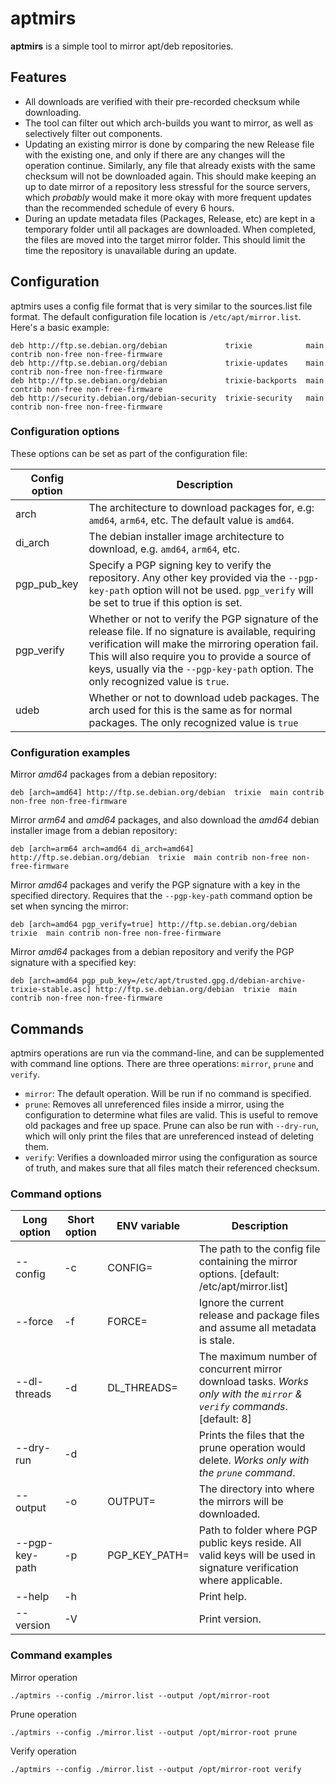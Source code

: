 # aptmirs

**aptmirs** is a simple tool to mirror apt/deb repositories. 

## Features

* All downloads are verified with their pre-recorded checksum while downloading.
* The tool can filter out which arch-builds you want to mirror, as well as selectively filter out
  components.
* Updating an existing mirror is done by comparing the new Release file with the existing one, and
  only if there are any changes will the operation continue. Similarly, any file that already
  exists with the same checksum will not be downloaded again.
  This should make keeping an up to date mirror of a repository less stressful for the source
  servers, which _probably_ would make it more okay with more frequent updates than the recommended
  schedule of every 6 hours.
* During an update metadata files (Packages, Release, etc) are kept in a temporary folder until
  all packages are downloaded. When completed, the files are moved into the target mirror folder.
  This should limit the time the repository is unavailable during an update.

## Configuration

aptmirs uses a config file format that is very similar to the sources.list file format. The
default configuration file location is `/etc/apt/mirror.list`. Here's a basic example:

```
deb http://ftp.se.debian.org/debian             trixie            main contrib non-free non-free-firmware
deb http://ftp.se.debian.org/debian             trixie-updates    main contrib non-free non-free-firmware
deb http://ftp.se.debian.org/debian             trixie-backports  main contrib non-free non-free-firmware
deb http://security.debian.org/debian-security  trixie-security   main contrib non-free non-free-firmware
```

### Configuration options

These options can be set as part of the configuration file:

| Config option | Description |
| ------------- | ----------- |
| arch          | The architecture to download packages for, e.g: `amd64`, `arm64`, etc. The default value is `amd64`. |
| di_arch       | The debian installer image architecture to download, e.g. `amd64`, `arm64`, etc. |
| pgp_pub_key   | Specify a PGP signing key to verify the repository. Any other key provided via the `--pgp-key-path` option will not be used. `pgp_verify` will be set to true if this option is set. |
| pgp_verify    | Whether or not to verify the PGP signature of the release file. If no signature is available, requiring verification will make the mirroring operation fail. This will also require you to provide a source of keys, usually via the `--pgp-key-path` option. The only recognized value is `true`. |
| udeb          | Whether or not to download udeb packages. The arch used for this is the same as for normal packages. The only recognized value is `true` |

### Configuration examples

Mirror *amd64* packages from a debian repository:

```
deb [arch=amd64] http://ftp.se.debian.org/debian  trixie  main contrib non-free non-free-firmware
```

Mirror *arm64* and *amd64* packages, and also download the *amd64* debian installer image from a debian repository:

```
deb [arch=arm64 arch=amd64 di_arch=amd64] http://ftp.se.debian.org/debian  trixie  main contrib non-free non-free-firmware
```

Mirror *amd64* packages and verify the PGP signature with a key in the specified directory.
Requires that the `--pgp-key-path` command option be set when syncing the mirror:

```
deb [arch=amd64 pgp_verify=true] http://ftp.se.debian.org/debian  trixie  main contrib non-free non-free-firmware
```

Mirror *amd64* packages from a debian repository and verify the PGP signature with a specified key:

```
deb [arch=amd64 pgp_pub_key=/etc/apt/trusted.gpg.d/debian-archive-trixie-stable.asc] http://ftp.se.debian.org/debian  trixie  main contrib non-free non-free-firmware
```

## Commands

aptmirs operations are run via the command-line, and can be supplemented with command line
options. There are three operations: `mirror`, `prune` and `verify`. 

* `mirror`: The default operation. Will be run if no command is specified.
* `prune`: Removes all unreferenced files inside a mirror, using the configuration to determine
  what files are valid. This is useful to remove old packages and free up space. Prune can also be
  run with `--dry-run`, which will only print the files that are unreferenced instead of deleting
  them.
* `verify`: Verifies a downloaded mirror using the configuration as source of truth, and makes
  sure that all files match their referenced checksum.

### Command options

| Long option    | Short option | ENV variable  | Description |
| ---------------| ------------ | ------------- | ----------- |
| --config       | -c           | CONFIG=       | The path to the config file containing the mirror options. [default: /etc/apt/mirror.list] |
| --force        | -f           | FORCE=        | Ignore the current release and package files and assume all metadata is stale. |
| --dl-threads   | -d           | DL_THREADS=   | The maximum number of concurrent mirror download tasks. *Works only with the `mirror` & `verify` commands*. [default: 8] |
| --dry-run      | -d           |               | Prints the files that the prune operation would delete. *Works only with the `prune` command*. |
| --output       | -o           | OUTPUT=       | The directory into where the mirrors will be downloaded. |
| --pgp-key-path | -p           | PGP_KEY_PATH= | Path to folder where PGP public keys reside. All valid keys will be used in signature verification where applicable. |
| --help         | -h           |               | Print help. |
| --version      | -V           |               | Print version. |

### Command examples

Mirror operation
```
./aptmirs --config ./mirror.list --output /opt/mirror-root
```

Prune operation
```
./aptmirs --config ./mirror.list --output /opt/mirror-root prune
```

Verify operation
```
./aptmirs --config ./mirror.list --output /opt/mirror-root verify
```